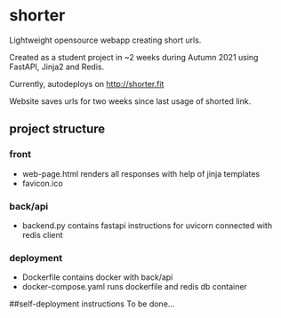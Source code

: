 # shorter

Lightweight opensource webapp creating short urls.

Created as a student project in ~2 weeks during Autumn 2021  using FastAPI, Jinja2 and Redis.

Currently, autodeploys on http://shorter.fit

Website saves urls for two weeks since last usage of shorted link.

## project structure
### front
- web-page.html renders all responses with help of jinja templates
- favicon.ico
### back/api
- backend.py contains fastapi instructions for uvicorn connected with redis client
### deployment
- Dockerfile contains docker with back/api
- docker-compose.yaml runs dockerfile and redis db container

##self-deployment instructions
To be done...
